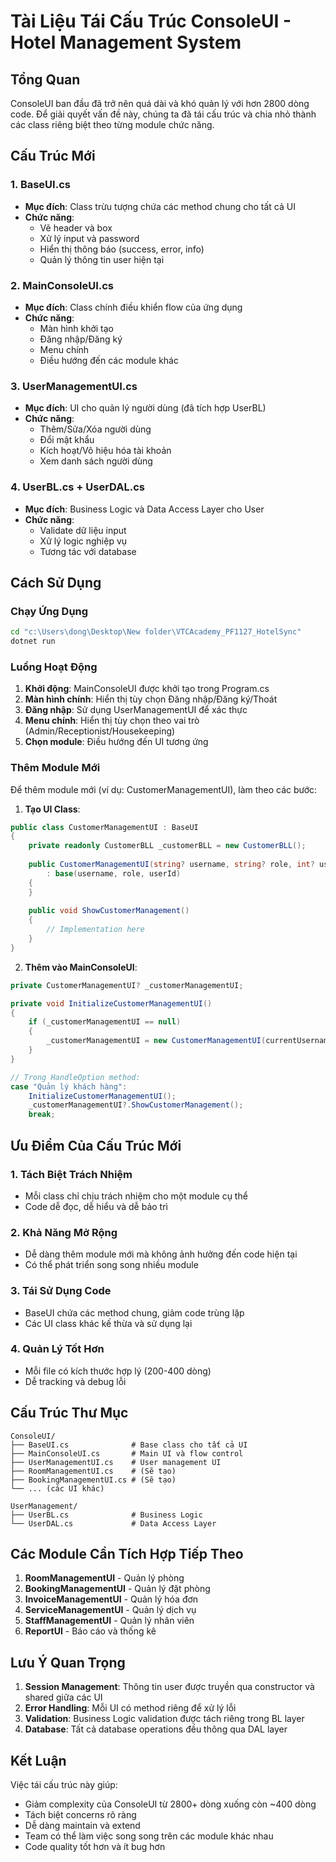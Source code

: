 # Tài Liệu Tái Cấu Trúc ConsoleUI - Hotel Management System

## Tổng Quan

ConsoleUI ban đầu đã trở nên quá dài và khó quản lý với hơn 2800 dòng code. Để giải quyết vấn đề này, chúng ta đã tái cấu trúc và chia nhỏ thành các class riêng biệt theo từng module chức năng.

## Cấu Trúc Mới

### 1. BaseUI.cs
- **Mục đích**: Class trừu tượng chứa các method chung cho tất cả UI
- **Chức năng**:
  - Vẽ header và box
  - Xử lý input và password
  - Hiển thị thông báo (success, error, info)
  - Quản lý thông tin user hiện tại

### 2. MainConsoleUI.cs
- **Mục đích**: Class chính điều khiển flow của ứng dụng
- **Chức năng**:
  - Màn hình khởi tạo
  - Đăng nhập/Đăng ký
  - Menu chính
  - Điều hướng đến các module khác

### 3. UserManagementUI.cs
- **Mục đích**: UI cho quản lý người dùng (đã tích hợp UserBL)
- **Chức năng**:
  - Thêm/Sửa/Xóa người dùng
  - Đổi mật khẩu
  - Kích hoạt/Vô hiệu hóa tài khoản
  - Xem danh sách người dùng

### 4. UserBL.cs + UserDAL.cs
- **Mục đích**: Business Logic và Data Access Layer cho User
- **Chức năng**:
  - Validate dữ liệu input
  - Xử lý logic nghiệp vụ
  - Tương tác với database

## Cách Sử Dụng

### Chạy Ứng Dụng
```bash
cd "c:\Users\dong\Desktop\New folder\VTCAcademy_PF1127_HotelSync"
dotnet run
```

### Luồng Hoạt Động
1. **Khởi động**: MainConsoleUI được khởi tạo trong Program.cs
2. **Màn hình chính**: Hiển thị tùy chọn Đăng nhập/Đăng ký/Thoát
3. **Đăng nhập**: Sử dụng UserManagementUI để xác thực
4. **Menu chính**: Hiển thị tùy chọn theo vai trò (Admin/Receptionist/Housekeeping)
5. **Chọn module**: Điều hướng đến UI tương ứng

### Thêm Module Mới

Để thêm module mới (ví dụ: CustomerManagementUI), làm theo các bước:

1. **Tạo UI Class**:
```csharp
public class CustomerManagementUI : BaseUI
{
    private readonly CustomerBLL _customerBLL = new CustomerBLL();
    
    public CustomerManagementUI(string? username, string? role, int? userId) 
        : base(username, role, userId)
    {
    }
    
    public void ShowCustomerManagement()
    {
        // Implementation here
    }
}
```

2. **Thêm vào MainConsoleUI**:
```csharp
private CustomerManagementUI? _customerManagementUI;

private void InitializeCustomerManagementUI()
{
    if (_customerManagementUI == null)
    {
        _customerManagementUI = new CustomerManagementUI(currentUsername, currentRole, currentUserId);
    }
}

// Trong HandleOption method:
case "Quản lý khách hàng":
    InitializeCustomerManagementUI();
    _customerManagementUI?.ShowCustomerManagement();
    break;
```

## Ưu Điểm Của Cấu Trúc Mới

### 1. Tách Biệt Trách Nhiệm
- Mỗi class chỉ chịu trách nhiệm cho một module cụ thể
- Code dễ đọc, dễ hiểu và dễ bảo trì

### 2. Khả Năng Mở Rộng
- Dễ dàng thêm module mới mà không ảnh hưởng đến code hiện tại
- Có thể phát triển song song nhiều module

### 3. Tái Sử Dụng Code
- BaseUI chứa các method chung, giảm code trùng lặp
- Các UI class khác kế thừa và sử dụng lại

### 4. Quản Lý Tốt Hơn
- Mỗi file có kích thước hợp lý (200-400 dòng)
- Dễ tracking và debug lỗi

## Cấu Trúc Thư Mục

```
ConsoleUI/
├── BaseUI.cs              # Base class cho tất cả UI
├── MainConsoleUI.cs       # Main UI và flow control
├── UserManagementUI.cs    # User management UI
├── RoomManagementUI.cs    # (Sẽ tạo)
├── BookingManagementUI.cs # (Sẽ tạo)
└── ... (các UI khác)

UserManagement/
├── UserBL.cs              # Business Logic
└── UserDAL.cs             # Data Access Layer
```

## Các Module Cần Tích Hợp Tiếp Theo

1. **RoomManagementUI** - Quản lý phòng
2. **BookingManagementUI** - Quản lý đặt phòng  
3. **InvoiceManagementUI** - Quản lý hóa đơn
4. **ServiceManagementUI** - Quản lý dịch vụ
5. **StaffManagementUI** - Quản lý nhân viên
6. **ReportUI** - Báo cáo và thống kê

## Lưu Ý Quan Trọng

1. **Session Management**: Thông tin user được truyền qua constructor và shared giữa các UI
2. **Error Handling**: Mỗi UI có method riêng để xử lý lỗi
3. **Validation**: Business Logic validation được tách riêng trong BL layer
4. **Database**: Tất cả database operations đều thông qua DAL layer

## Kết Luận

Việc tái cấu trúc này giúp:
- Giảm complexity của ConsoleUI từ 2800+ dòng xuống còn ~400 dòng
- Tách biệt concerns rõ ràng
- Dễ dàng maintain và extend
- Team có thể làm việc song song trên các module khác nhau
- Code quality tốt hơn và ít bug hơn
